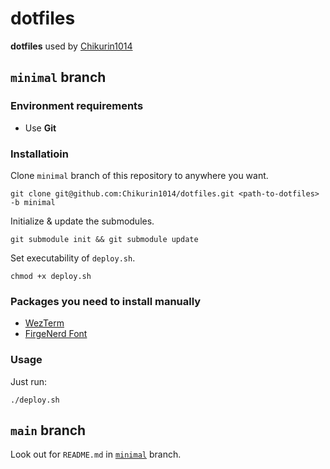 # dotfiles

**dotfiles** used by [Chikurin1014](https://github.com/Chikurin1014)

## `minimal` branch

### Environment requirements

- Use **Git**

### Installatioin

Clone `minimal` branch of this repository to anywhere you want.

```shell
git clone git@github.com:Chikurin1014/dotfiles.git <path-to-dotfiles> -b minimal
```

Initialize & update the submodules.

```shell
git submodule init && git submodule update
```

Set executability of `deploy.sh`.

```shell
chmod +x deploy.sh
```

### Packages you need to install manually

- [WezTerm](https://wezfurlong.org/wezterm/installation.html)
- [FirgeNerd Font](https://github.com/yuru7/Firge/releases)

### Usage

Just run:

```shell
./deploy.sh
```

## `main` branch

Look out for `README.md` in [`minimal`](https://github.com/Chikurin1014/dotfiles/tree/main) branch.
